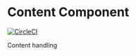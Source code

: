 # Content Component

[![CircleCI](https://circleci.com/gh/sprungbrett/content/tree/master.svg?style=svg)](https://circleci.com/gh/sprungbrett/content/tree/master)

Content handling
